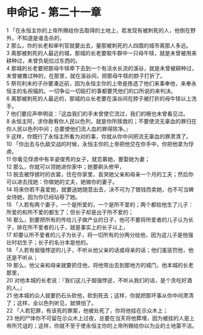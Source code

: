 # 申命记 - 第二十一章
  
 1 「在永恒主你的上帝所赐给你去取得的土地上，若发现有被刺死的人，他倒在野外，不知道是谁击杀的，  
 2 那么，你的长老和审判官就要出去，量那被刺死的人四围的城市离那人多远。  
 3 离那被刺死的人最近的城，那城的长老要取牛群中一只母牛犊，就是未曾被用来耕种过，未曾负轭拉过东西的。  
 4 那城的长老要把那母牛犊牵下去到一个有活水长流的溪谷，就是未曾被耕种过，末曾被撒过种的，在那里，就在溪谷间，把那母牛犊的脖子打折了。  
 5 祭司利未的子孙要凑近前，因为永恒主你的上帝是拣选了他们来事奉他，来奉永恒主的名祝福的。一切争讼一切殴打的事都要凭他们的口所说的来判决。  
 6 离那被刺死的人最近的，那城的众长老要在溪谷间在脖子被打折的母牛犊以上洗手。  
 7 他们要应声申明说：『这血我们的手未曾使它流过，我们的眼也未曾看见过。  
 8 永恒主阿，求你赦宥你人民以色列，就是你所赎救的；不要使流无辜血的罪归在你人民以色列中间；总要使他们流人血的罪得除净。』  
 9 这样，你既行了永恒主所看为对的事，你就从你中间把流无辜血的罪肃清了。  
 10 「你出去与仇敌交战的时候，永恒主你的上帝把他交在你手中，你把他拿为俘虏。  
 11 你看见俘虏中有丰姿俊秀的女子，就恋慕她，要娶她为妻；  
 12 那么，你就可以领她进你家中；她要剃头修甲，  
 13 脱去被俘掳时的衣裳，住在你家里，哀哭她父亲和母亲一个月的工夫；然后你可以进去找她：你做她的丈夫，她做你的妻子。  
 14 将来你若不喜爱她，就要送她随意出去，决不可为了银钱而卖她，也不可当婢女待她，因为你已经玷辱了她。  
 15 「人若有两个妻子，一个是所爱的，一个是所不爱的；两个都给他生了儿子：所爱的和所不爱的都生了；但长子却是出于所不爱的；  
 16 那么，到要把所有的传给儿子做产业的日子，他可不要将所爱者的儿子认为长子，排在所不爱者的儿子，就是事实上的长子以上，  
 17 却要认所不爱者的儿子为长子，将一切所有的分两分给他，因为这儿子是他强壮时初生子；长子的名分本是他的。  
 18 「人若有倔强悖逆的儿子，不听从他父亲的话或母亲的话；他们虽惩罚他，他还是不听从；  
 19 那么，他父亲和母亲就要抓住他，将他带出去到那地方的城门，他本城的长老那里，  
 20 对他本城的长老说：『我们这儿子倔强悖逆，不听从我们的话，是个贪吃好酒的人。』  
 21 他本城的众人就要扔石头砍他，砍到死去；这样，你就把那坏事从你中间肃清了；这样，全以色列听见，就惧怕了。  
 22 「人若犯罪，有该死的罪案，他被处死了，你将他挂在示众木上；  
 23 他的尸体你不可留在示众木上过夜，总要在当天将他葬埋，因为被挂的人是上帝所咒诅的；这样，你就不至于使永恒主你的上帝所赐给你以为业的土地蒙不洁。